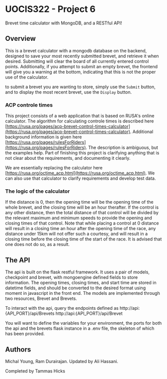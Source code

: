 # UOCIS322 - Project 6 #
Brevet time calculator with MongoDB, and a RESTful API!


## Overview

This is a brevet calculator with a mongodb database on the backend, designed to save your most recently submitted brevet, and retrieve it when desired. Submitting will clear the board of all currently entered control points. Additionally, if you attempt to submit an empty brevet, the frontend will give you a warning at the bottom, indicating that this is not the proper use of the calculator.


to submit a brevet you are wanting to store, simply use the `Submit` button, and to display the most recent brevet, use the `Display` button. 

### ACP controle times

This project consists of a web application that is based on RUSA's online calculator. The algorithm for calculating controle times is described here [https://rusa.org/pages/acp-brevet-control-times-calculator](https://rusa.org/pages/acp-brevet-control-times-calculator). Additional background information is given here [https://rusa.org/pages/rulesForRiders](https://rusa.org/pages/rulesForRiders). The description is ambiguous, but the examples help. Part of finishing this project is clarifying anything that is not clear about the requirements, and documenting it clearly. 

We are essentially replacing the calculator here [https://rusa.org/octime_acp.html](https://rusa.org/octime_acp.html). We can also use that calculator to clarify requirements and develop test data. 

### The logic of the calculator

If the distance is 0, then the opening time will be the opening time of the whole brevet, and the closing time will be an hour therafter. If the control is any other distance, then the total distance of that control will be divided by the relevant maximum and minimum speeds to provide the opening and closing times of that control. Note that while placing a control at 0 distance will result in a closing time an hour after the opening time of the race, any distance under 15km will not offer such a courtesy, and will result in a closing time before the closing time of the start of the race. It is advised that one does not do so, as a result.

## The API
	
The api is built on the flask restful framework. It uses a pair of models, checkpoint and brevet, with mongoengine defined fields to store information. The opening times, closing times, and start time are stored in datetime fields, and should be converted to the desired format using moment in javascript in the front end. The models are implemented through two resources, Brevet and Brevets. 

To interact with the api, query the endpoints defined as 
	http://api:{API_PORT}/api/Brevets
	http://api:{API_PORT}/api/Brevet

You will want to define the variables for your environment, the ports for both the api and the brevets flask instance in a .env file, the skeleton of which has been provided.

## Authors

Michal Young, Ram Durairajan. Updated by Ali Hassani.

Completed by Tammas Hicks
